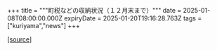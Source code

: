+++
title = """町税などの収納状況（１２月末まで）"""
date = 2025-01-08T08:00:00.000Z
expiryDate = 2025-01-20T19:16:28.763Z
tags = ["kuriyama","news"]
+++


[[source]](https://www.town.kuriyama.hokkaido.jp/soshiki/35/946.html)
